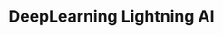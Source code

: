 ---
title: DeepLearning Lightning AI
tags: [Course , Deep Learning]
style: fill
color: warning
description: Deep Learning Fundamentals
external_url: https://lightning.ai/pages/courses/deep-learning-fundamentals/unit-1/
---